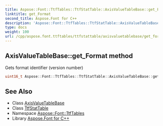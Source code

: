 ```yaml
---
title: Aspose::Font::TtfTables::TtfStatTable::AxisValueTableBase::get_Format method
linktitle: get_Format
second_title: Aspose.Font for C++
description: 'Aspose::Font::TtfTables::TtfStatTable::AxisValueTableBase::get_Format method. Gets format identifier (version number) in C++.'
type: docs
weight: 100
url: /cpp/aspose.font.ttftables/ttfstattable/axisvaluetablebase/get_format/
---
```

## AxisValueTableBase::get_Format method


Gets format identifier (version number)

```cpp
uint16_t Aspose::Font::TtfTables::TtfStatTable::AxisValueTableBase::get_Format() const
```

## See Also

* Class [AxisValueTableBase](../)
* Class [TtfStatTable](../../)
* Namespace [Aspose::Font::TtfTables](../../../)
* Library [Aspose.Font for C++](../../../../)
